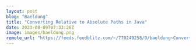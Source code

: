 ```yaml
---
layout: post
blog: "Baeldung"
title: "Converting Relative to Absolute Paths in Java"
date: 2023-08-09T07:33:26Z
image: images/baeldung.png
remote_url: "https://feeds.feedblitz.com/~/770249258/0/baeldung~Converting-Relative-to-Absolute-Paths-in-Java"
---
```

